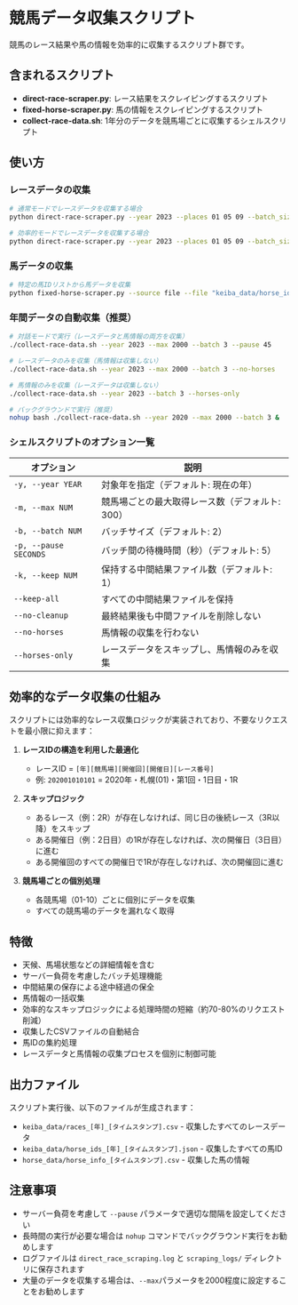 # 競馬データ収集スクリプト

競馬のレース結果や馬の情報を効率的に収集するスクリプト群です。

## 含まれるスクリプト

- **direct-race-scraper.py**: レース結果をスクレイピングするスクリプト
- **fixed-horse-scraper.py**: 馬の情報をスクレイピングするスクリプト
- **collect-race-data.sh**: 1年分のデータを競馬場ごとに収集するシェルスクリプト

## 使い方

### レースデータの収集

```bash
# 通常モードでレースデータを収集する場合
python direct-race-scraper.py --year 2023 --places 01 05 09 --batch_size 3 --pause 45 --max_races 500

# 効率的モードでレースデータを収集する場合
python direct-race-scraper.py --year 2023 --places 01 05 09 --batch_size 3 --pause 45 --max_races 500 --efficient
```

### 馬データの収集

```bash
# 特定の馬IDリストから馬データを収集
python fixed-horse-scraper.py --source file --file "keiba_data/horse_ids_2023_20230101_120000.json" --batch_size 3 --pause 45 --limit 500
```

### 年間データの自動収集（推奨）

```bash
# 対話モードで実行（レースデータと馬情報の両方を収集）
./collect-race-data.sh --year 2023 --max 2000 --batch 3 --pause 45

# レースデータのみを収集（馬情報は収集しない）
./collect-race-data.sh --year 2023 --max 2000 --batch 3 --no-horses

# 馬情報のみを収集（レースデータは収集しない）
./collect-race-data.sh --year 2023 --batch 3 --horses-only

# バックグラウンドで実行（推奨）
nohup bash ./collect-race-data.sh --year 2020 --max 2000 --batch 3 &
```

### シェルスクリプトのオプション一覧

| オプション | 説明 |
|------------|------|
| `-y, --year YEAR` | 対象年を指定（デフォルト: 現在の年） |
| `-m, --max NUM` | 競馬場ごとの最大取得レース数（デフォルト: 300） |
| `-b, --batch NUM` | バッチサイズ（デフォルト: 2） |
| `-p, --pause SECONDS` | バッチ間の待機時間（秒）（デフォルト: 5） |
| `-k, --keep NUM` | 保持する中間結果ファイル数（デフォルト: 1） |
| `--keep-all` | すべての中間結果ファイルを保持 |
| `--no-cleanup` | 最終結果後も中間ファイルを削除しない |
| `--no-horses` | 馬情報の収集を行わない |
| `--horses-only` | レースデータをスキップし、馬情報のみを収集 |

## 効率的なデータ収集の仕組み

スクリプトには効率的なレース収集ロジックが実装されており、不要なリクエストを最小限に抑えます：

1. **レースIDの構造を利用した最適化**
   - レースID = `[年][競馬場][開催回][開催日][レース番号]`
   - 例: `202001010101` = 2020年・札幌(01)・第1回・1日目・1R

2. **スキップロジック**
   - あるレース（例：2R）が存在しなければ、同じ日の後続レース（3R以降）をスキップ
   - ある開催日（例：2日目）の1Rが存在しなければ、次の開催日（3日目）に進む
   - ある開催回のすべての開催日で1Rが存在しなければ、次の開催回に進む

3. **競馬場ごとの個別処理**
   - 各競馬場（01-10）ごとに個別にデータを収集
   - すべての競馬場のデータを漏れなく取得

## 特徴

- 天候、馬場状態などの詳細情報を含む
- サーバー負荷を考慮したバッチ処理機能
- 中間結果の保存による途中経過の保全
- 馬情報の一括収集
- 効率的なスキップロジックによる処理時間の短縮（約70-80%のリクエスト削減）
- 収集したCSVファイルの自動結合
- 馬IDの集約処理
- レースデータと馬情報の収集プロセスを個別に制御可能

## 出力ファイル

スクリプト実行後、以下のファイルが生成されます：

- `keiba_data/races_[年]_[タイムスタンプ].csv` - 収集したすべてのレースデータ
- `keiba_data/horse_ids_[年]_[タイムスタンプ].json` - 収集したすべての馬ID
- `horse_data/horse_info_[タイムスタンプ].csv` - 収集した馬の情報

## 注意事項

- サーバー負荷を考慮して `--pause` パラメータで適切な間隔を設定してください
- 長時間の実行が必要な場合は `nohup` コマンドでバックグラウンド実行をお勧めします
- ログファイルは `direct_race_scraping.log` と `scraping_logs/` ディレクトリに保存されます
- 大量のデータを収集する場合は、`--max`パラメータを2000程度に設定することをお勧めします
